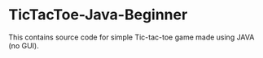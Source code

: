 # TicTacToe-Java-Beginner
This contains source code for simple Tic-tac-toe game made using JAVA (no GUI).
